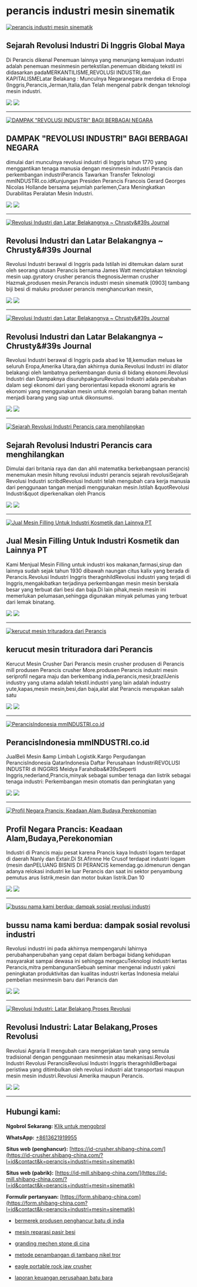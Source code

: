 # perancis industri mesin sinematik

<a href="https://swt.shibang-china.com/?l=id&img&k=perancis+industri+mesin+sinematik" target="_blank">![perancis industri mesin sinematik](http://static.shibang-china.com/all-800x300/112.jpg)</a>

## Sejarah Revolusi Industri Di Inggris Global Maya
Di Perancis dikenal Penemuan lainnya yang menunjang kemajuan industri adalah penemuan mesinmesin pertekstilan.penemuan dibidang tekstil ini didasarkan padaMERKANTILISME,REVOLUSI INDUSTRI,dan KAPITALISMELatar Belakang : Munculnya Negaranegara merdeka di Eropa (Inggris,Perancis,Jerman,Italia,dan Telah mengenal pabrik dengan teknologi mesin industri.


<a href="https://whatsapp.shibangsoft.com/WhatsApp.php" target="_blank" title="WhatsApp">![](http://static.shibang-china.com/icon/whatsapp.png)</a> <a href="https://swt.shibang-china.com/?l=id&icon&k=perancis+industri+mesin+sinematik" target="_blank">![](http://static.shibang-china.com/icon/chat-id.png)</a>

---

<a href="https://swt.shibang-china.com/?l=id&img&k=perancis+industri+mesin+sinematik" target="_blank">![DAMPAK "REVOLUSI INDUSTRI" BAGI BERBAGAI NEGARA](http://static.shibang-china.com/all-800x300/1378.jpg)</a>

## DAMPAK "REVOLUSI INDUSTRI" BAGI BERBAGAI NEGARA
dimulai dari munculnya revolusi industri di Inggris tahun 1770 yang menggantikan tenaga manusia dengan mesinmesin industri Perancis dan perkembangan industriPerancis Tawarkan Transfer Teknologi mmINDUSTRI.co.idKunjungan Presiden Perancis Francois Gerard Georges Nicolas Hollande bersama sejumlah parlemen,Cara Meningkatkan Durabilitas Peralatan Mesin Industri.


<a href="https://whatsapp.shibangsoft.com/WhatsApp.php" target="_blank" title="WhatsApp">![](http://static.shibang-china.com/icon/whatsapp.png)</a> <a href="https://swt.shibang-china.com/?l=id&icon&k=perancis+industri+mesin+sinematik" target="_blank">![](http://static.shibang-china.com/icon/chat-id.png)</a>

---

<a href="https://swt.shibang-china.com/?l=id&img&k=perancis+industri+mesin+sinematik" target="_blank">![Revolusi Industri dan Latar Belakangnya ~ Chrusty&#39s Journal](http://static.shibang-china.com/all-800x300/123.jpg)</a>

## Revolusi Industri dan Latar Belakangnya ~ Chrusty&#39s Journal
Revolusi Industri berawal di Inggris pada Istilah ini ditemukan dalam surat oleh seorang utusan Perancis bernama James Watt menciptakan teknologi mesin uap.gyratory crusher perancis thegnosisJerman crusher Hazmak,produsen mesin.Perancis industri mesin sinematik [0903] tambang biji besi di maluku produser perancis menghancurkan mesin,


<a href="https://whatsapp.shibangsoft.com/WhatsApp.php" target="_blank" title="WhatsApp">![](http://static.shibang-china.com/icon/whatsapp.png)</a> <a href="https://swt.shibang-china.com/?l=id&icon&k=perancis+industri+mesin+sinematik" target="_blank">![](http://static.shibang-china.com/icon/chat-id.png)</a>

---

<a href="https://swt.shibang-china.com/?l=id&img&k=perancis+industri+mesin+sinematik" target="_blank">![Revolusi Industri dan Latar Belakangnya ~ Chrusty&#39s Journal](http://static.shibang-china.com/all-800x300/90.jpg)</a>

## Revolusi Industri dan Latar Belakangnya ~ Chrusty&#39s Journal
Revolusi Industri berawal di Inggris pada abad ke 18,kemudian meluas ke seluruh Eropa,Amerika Utara,dan akhirnya dunia.Revolusi Industri ini dilator belakangi oleh lambatnya perkembangan dunia di bidang ekonomi.Revolusi Industri dan Dampaknya disuruhpakguruRevolusi Industri adala perubahan dalam segi ekonomi dari yang berorientasi kepada ekonomi agraris ke ekonomi yang menggunakan mesin untuk mengolah barang bahan mentah menjadi barang yang siap untuk dikonsumsi.


<a href="https://whatsapp.shibangsoft.com/WhatsApp.php" target="_blank" title="WhatsApp">![](http://static.shibang-china.com/icon/whatsapp.png)</a> <a href="https://swt.shibang-china.com/?l=id&icon&k=perancis+industri+mesin+sinematik" target="_blank">![](http://static.shibang-china.com/icon/chat-id.png)</a>

---

<a href="https://swt.shibang-china.com/?l=id&img&k=perancis+industri+mesin+sinematik" target="_blank">![Sejarah Revolusi Industri Perancis cara menghilangkan](http://static.shibang-china.com/all-800x300/205.jpg)</a>

## Sejarah Revolusi Industri Perancis cara menghilangkan
Dimulai dari britania raya dan dan ahli matematika berkebangsaan perancis) menemukan mesin hitung revolusi industri perancis sejarah revolusiSejarah Revolusi Industri scribdRevolusi Industri telah mengubah cara kerja manusia dari penggunaan tangan menjadi menggunakan mesin.Istilah &quotRevolusi Industri&quot diperkenalkan oleh Prancis


<a href="https://whatsapp.shibangsoft.com/WhatsApp.php" target="_blank" title="WhatsApp">![](http://static.shibang-china.com/icon/whatsapp.png)</a> <a href="https://swt.shibang-china.com/?l=id&icon&k=perancis+industri+mesin+sinematik" target="_blank">![](http://static.shibang-china.com/icon/chat-id.png)</a>

---

<a href="https://swt.shibang-china.com/?l=id&img&k=perancis+industri+mesin+sinematik" target="_blank">![Jual Mesin Filling Untuk Industri Kosmetik dan Lainnya PT](http://static.shibang-china.com/all-800x300/273.jpg)</a>

## Jual Mesin Filling Untuk Industri Kosmetik dan Lainnya PT
Kami Menjual Mesin Filling untuk industri kos makanan,farmasi,sirup dan lainnya sudah sejak tahun 1930 dibawah naungan citus kalix yang berada di Perancis.Revolusi Industri Inggris theragnhildRevolusi industri yang terjadi di Inggris,mengakibatkan terjadinya perkembangan mesin mesin berskala besar yang terbuat dari besi dan baja.Di lain pihak,mesin mesin ini memerlukan pelumasan,sehingga digunakan minyak pelumas yang terbuat dari lemak binatang.


<a href="https://whatsapp.shibangsoft.com/WhatsApp.php" target="_blank" title="WhatsApp">![](http://static.shibang-china.com/icon/whatsapp.png)</a> <a href="https://swt.shibang-china.com/?l=id&icon&k=perancis+industri+mesin+sinematik" target="_blank">![](http://static.shibang-china.com/icon/chat-id.png)</a>

---

<a href="https://swt.shibang-china.com/?l=id&img&k=perancis+industri+mesin+sinematik" target="_blank">![kerucut mesin trituradora dari Perancis](http://static.shibang-china.com/all-800x300/547.jpg)</a>

## kerucut mesin trituradora dari Perancis
Kerucut Mesin Crusher Dari Perancis mesin crusher produsen di Perancis mill produsen Perancis crusher More.produsen Perancis industri mesin seriprofil negara maju dan berkembang india,perancis,mesir,brazilJenis industry yang utama adalah tekstil.industri yang lain adalah industry yute,kapas,mesin mesin,besi,dan baja,alat alat Perancis merupakan salah satu


<a href="https://whatsapp.shibangsoft.com/WhatsApp.php" target="_blank" title="WhatsApp">![](http://static.shibang-china.com/icon/whatsapp.png)</a> <a href="https://swt.shibang-china.com/?l=id&icon&k=perancis+industri+mesin+sinematik" target="_blank">![](http://static.shibang-china.com/icon/chat-id.png)</a>

---

<a href="https://swt.shibang-china.com/?l=id&img&k=perancis+industri+mesin+sinematik" target="_blank">![PerancisIndonesia mmINDUSTRI.co.id](http://static.shibang-china.com/all-800x300/1211.jpg)</a>

## PerancisIndonesia mmINDUSTRI.co.id
JualBeli Mesin &amp Limbah Logistik.Kargo Pergudangan PerancisIndonesia QatarIndonesia Daftar Perusahaan IndustriREVOLUSI INDUSTRI di INGGRIS Meidya Farahdiba&#39sSeperti Inggris,nederland,Prancis,minyak sebagai sumber tenaga dan listrik sebagai tenaga industri: Perkembangan mesin otomatis dan peningkatan yang


<a href="https://whatsapp.shibangsoft.com/WhatsApp.php" target="_blank" title="WhatsApp">![](http://static.shibang-china.com/icon/whatsapp.png)</a> <a href="https://swt.shibang-china.com/?l=id&icon&k=perancis+industri+mesin+sinematik" target="_blank">![](http://static.shibang-china.com/icon/chat-id.png)</a>

---

<a href="https://swt.shibang-china.com/?l=id&img&k=perancis+industri+mesin+sinematik" target="_blank">![Profil Negara Prancis: Keadaan Alam,Budaya,Perekonomian](http://static.shibang-china.com/all-800x300/1292.jpg)</a>

## Profil Negara Prancis: Keadaan Alam,Budaya,Perekonomian
Industri di Prancis maju pesat karena Prancis kaya Industri logam terdapat di daerah Nanly dan Extair.Di St.Afirnne He Crusof terdapat industri logam (mesin danPELUANG BISNIS DI PERANCIS kemendag.go.idmenurun dengan adanya relokasi industri ke luar Perancis dan saat ini sektor penyambung pemutus arus listrik,mesin dan motor bukan listrik.Dan 10


<a href="https://whatsapp.shibangsoft.com/WhatsApp.php" target="_blank" title="WhatsApp">![](http://static.shibang-china.com/icon/whatsapp.png)</a> <a href="https://swt.shibang-china.com/?l=id&icon&k=perancis+industri+mesin+sinematik" target="_blank">![](http://static.shibang-china.com/icon/chat-id.png)</a>

---

<a href="https://swt.shibang-china.com/?l=id&img&k=perancis+industri+mesin+sinematik" target="_blank">![bussu nama kami berdua: dampak sosial revolusi industri](http://static.shibang-china.com/all-800x300/1131.jpg)</a>

## bussu nama kami berdua: dampak sosial revolusi industri
Revolusi industri ini pada akhirnya mempengaruhi lahirnya perubahanperubahan yang cepat dalam berbagai bidang kehidupan masyarakat sampai dewasa ini sehingga mengacuTeknologi industri kertas Perancis,mitra pembangunanSebuah seminar mengenai industri yakni peningkatan produktivitas dan kualitas industri kertas Indonesia melalui pembelian mesinmesin baru dari Perancis dan


<a href="https://whatsapp.shibangsoft.com/WhatsApp.php" target="_blank" title="WhatsApp">![](http://static.shibang-china.com/icon/whatsapp.png)</a> <a href="https://swt.shibang-china.com/?l=id&icon&k=perancis+industri+mesin+sinematik" target="_blank">![](http://static.shibang-china.com/icon/chat-id.png)</a>

---

<a href="https://swt.shibang-china.com/?l=id&img&k=perancis+industri+mesin+sinematik" target="_blank">![Revolusi Industri: Latar Belakang,Proses Revolusi](http://static.shibang-china.com/all-800x300/570.jpg)</a>

## Revolusi Industri: Latar Belakang,Proses Revolusi
Revolusi Agraria II mengubah cara mengerjakan tanah yang semula tradisional dengan penggunaan mesinmesin atau mekanisasi.Revolusi Industri Revolusi PerancisRevolusi Industri Inggris theragnhildBerbagai peristiwa yang ditimbulkan oleh revolusi industri alat transportasi maupun mesin mesin industri.Revolusi Amerika maupun Perancis.


<a href="https://whatsapp.shibangsoft.com/WhatsApp.php" target="_blank" title="WhatsApp">![](http://static.shibang-china.com/icon/whatsapp.png)</a> <a href="https://swt.shibang-china.com/?l=id&icon&k=perancis+industri+mesin+sinematik" target="_blank">![](http://static.shibang-china.com/icon/chat-id.png)</a>

---
## Hubungi kami:

**Ngobrol Sekarang:** [Klik untuk mengobrol](https://swt.shibang-china.com?l=id&contact&k=perancis+industri+mesin+sinematik)

**WhatsApp:**  [+8613621919955](https://whatsapp.shibangsoft.com/WhatsApp.php)

**Situs web (penghancur):** [https://id-crusher.shibang-china.com/](https://id-crusher.shibang-china.com/?l=id&contact&k=perancis+industri+mesin+sinematik)

**Situs web (pabrik):** [https://id-mill.shibang-china.com/](https://id-mill.shibang-china.com/?l=id&contact&k=perancis+industri+mesin+sinematik)

**Formulir pertanyaan:** [https://form.shibang-china.com](https://form.shibang-china.com?l=id&contact&k=perancis+industri+mesin+sinematik)

* [bermerek produsen penghancur batu di india](../28/bermerek%20produsen%20penghancur%20batu%20di%20india.md)

* [mesin reparasi pasir besi](../29/mesin%20reparasi%20pasir%20besi.md)

* [granding mechen stone di cina](../28/granding%20mechen%20stone%20di%20cina.md)

* [metode penambangan di tambang nikel tror](../17/metode%20penambangan%20di%20tambang%20nikel%20tror.md)

* [eagle portable rock jaw crusher](../19/eagle%20portable%20rock%20jaw%20crusher.md)

* [laporan keuangan perusahaan batu bara](../21/laporan%20keuangan%20perusahaan%20batu%20bara.md)